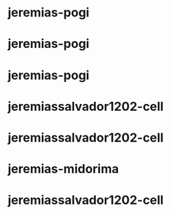 # jeremias-pogi
# jeremias-pogi
# jeremias-pogi
# jeremiassalvador1202-cell
# jeremiassalvador1202-cell
# jeremias-midorima
# jeremiassalvador1202-cell
